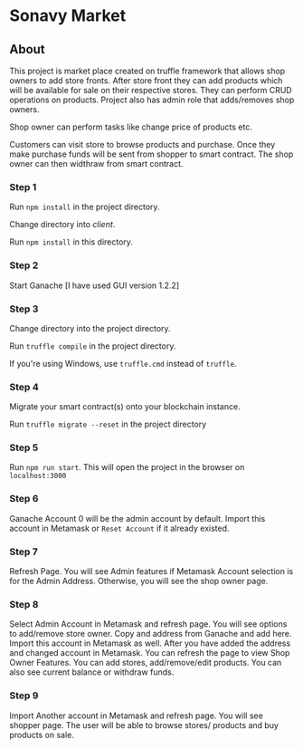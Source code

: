 # Sonavy Market

## About

This project is market place created on truffle framework that allows shop owners to add store fronts. After store front they can add products which will be available for sale on their respective stores. They can perform CRUD operations on products. Project also has admin role that adds/removes shop owners.

Shop owner can perform tasks like change price of products etc.

Customers can visit store to browse products and purchase. Once they make purchase funds will be sent from shopper to smart contract. The shop owner can then widthraw from smart contract.



### Step 1

Run `npm install` in the project directory.

Change directory into *client*.

Run `npm install` in this directory.

### Step 2

Start Ganache [I have used GUI version 1.2.2]

### Step 3

Change directory into the project directory.

Run `truffle compile` in the project directory.  

If you're using Windows, use `truffle.cmd` instead of `truffle`.

### Step 4

Migrate your smart contract(s) onto your blockchain instance.

Run `truffle migrate --reset` in the project directory

### Step 5

Run `npm run start`. This will open the project in the browser on `localhost:3000`

### Step 6

Ganache Account 0 will be the admin account by default. Import this account in Metamask or `Reset Account` if it already existed.

### Step 7

Refresh Page. You will see Admin features if Metamask Account selection is for the Admin Address. Otherwise, you will see the shop owner page. 

### Step 8

Select Admin Account in Metamask and refresh page. You will see options to add/remove store owner. Copy and address from Ganache and add here. Import this account in Metamask as well. After you have added the address and changed account in Metamask. You can refresh the page to view Shop Owner Features. You can add stores, add/remove/edit products. You can also see current balance or withdraw funds.

### Step 9 

Import Another account in Metamask and refresh page. You will see shopper page. The user will be able to browse stores/ products and buy products on sale.